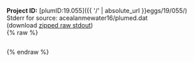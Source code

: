 **Project ID:** [plumID:19.055]({{ '/' | absolute_url }}eggs/19/055/)  
Stderr for source:  acealanmewater16/plumed.dat   
(download [zipped raw stdout](plumed.dat.plumed_master.stdout.txt.zip))  
{% raw %}
<pre>
</pre>
{% endraw %}
